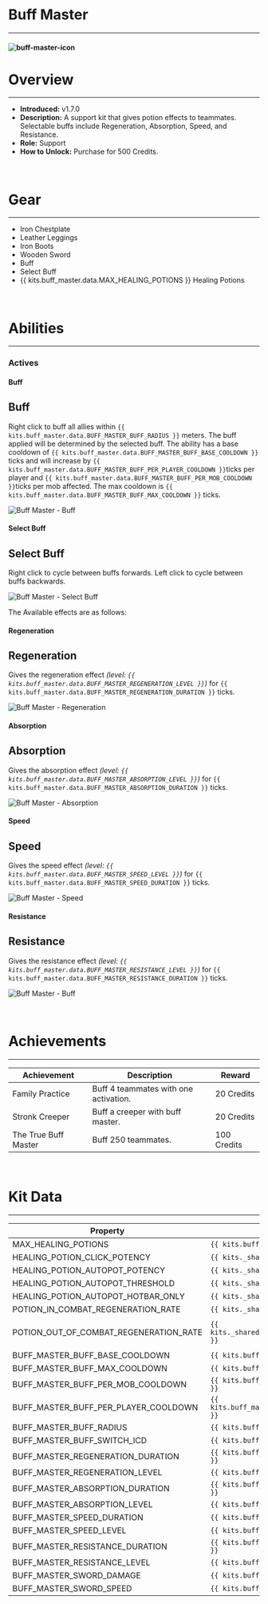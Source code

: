 # Buff Master

---

#### ![buff-master-icon](../assets/icons/kits/buff-master-icon.jpg)

# Overview

---

- **Introduced:** v1.7.0
- **Description:** A support kit that gives potion effects to teammates. Selectable buffs include Regeneration, Absorption, Speed, and Resistance.
- **Role:** Support
- **How to Unlock:** Purchase for 500 Credits.

<br />

# Gear

---

- Iron Chestplate
- Leather Leggings
- Iron Boots
- Wooden Sword
- Buff
- Select Buff
- {{ kits.buff_master.data.MAX_HEALING_POTIONS }} Healing Potions

<br />

# Abilities

---

### Actives

<!-- tabs:start -->

#### **Buff**

## Buff

Right click to buff all allies within `{{ kits.buff_master.data.BUFF_MASTER_BUFF_RADIUS }}` meters. The buff applied will be determined by the selected buff. The ability has a base cooldown of `{{ kits.buff_master.data.BUFF_MASTER_BUFF_BASE_COOLDOWN }}` ticks and will increase by `{{ kits.buff_master.data.BUFF_MASTER_BUFF_PER_PLAYER_COOLDOWN }}`ticks per player and `{{ kits.buff_master.data.BUFF_MASTER_BUFF_PER_MOB_COOLDOWN }}`ticks per mob affected. The max cooldown is `{{ kits.buff_master.data.BUFF_MASTER_BUFF_MAX_COOLDOWN }}` ticks.

![Buff Master - Buff](../assets/kits/buff_master/Buff%20Master%20-%20Absorption.gif)

#### **Select Buff**

## Select Buff

Right click to cycle between buffs forwards. Left click to cycle between buffs backwards.

![Buff Master - Select Buff](../assets/kits/buff_master/Buff%20Master%20-%20Select%20Effect.gif)

The Available effects are as follows:

<!-- tabs:start -->

#### **Regeneration**

## Regeneration

Gives the regeneration effect _(level: `{{ kits.buff_master.data.BUFF_MASTER_REGENERATION_LEVEL }}`)_ for `{{ kits.buff_master.data.BUFF_MASTER_REGENERATION_DURATION }}` ticks.

![Buff Master - Regeneration](../assets/kits/buff_master/Buff%20Master%20-%20Regeneration.gif)

#### **Absorption**

## Absorption

Gives the absorption effect _(level: `{{ kits.buff_master.data.BUFF_MASTER_ABSORPTION_LEVEL }}`)_ for `{{ kits.buff_master.data.BUFF_MASTER_ABSORPTION_DURATION }}` ticks.

![Buff Master - Absorption](../assets/kits/buff_master/Buff%20Master%20-%20Absorption.gif)

#### **Speed**

## Speed

Gives the speed effect _(level: `{{ kits.buff_master.data.BUFF_MASTER_SPEED_LEVEL }}`)_ for `{{ kits.buff_master.data.BUFF_MASTER_SPEED_DURATION }}` ticks.

![Buff Master - Speed](../assets/kits/buff_master/Buff%20Master%20-%20Speed.gif)

#### **Resistance**

## Resistance

Gives the resistance effect _(level: `{{ kits.buff_master.data.BUFF_MASTER_RESISTANCE_LEVEL }}`)_ for `{{ kits.buff_master.data.BUFF_MASTER_RESISTANCE_DURATION }}` ticks.

![Buff Master - Buff](../assets/kits/buff_master/Buff%20Master%20-%20Resistance.gif)

<!-- tabs:end -->

<!-- tabs:end -->
<br />

# Achievements

---

<!-- prettier-ignore -->
| Achievement | Description | Reward |
| ----------- | ----------- | ------ |
| Family Practice | Buff 4 teammates with one activation. | 20 Credits |
| Stronk Creeper | Buff a creeper with buff master. | 20 Credits |
| The True Buff Master | Buff 250 teammates. | 100 Credits |

<br />

# Kit Data

---

<!-- prettier-ignore -->
| Property | Value | Description |
|----------|-------|-------------|
| MAX_HEALING_POTIONS | `{{ kits.buff_master.data.MAX_HEALING_POTIONS }}`  | {{ kitDataSharedDescriptions.MAX_HEALING_POTIONS }} |
| HEALING_POTION_CLICK_POTENCY | `{{ kits._shared.data.HEALING_POTION_CLICK_POTENCY }}` | {{ kitDataSharedDescriptions.HEALING_POTION_CLICK_POTENCY }} |
| HEALING_POTION_AUTOPOT_POTENCY | `{{ kits._shared.data.HEALING_POTION_AUTOPOT_POTENCY }}` | {{ kitDataSharedDescriptions.HEALING_POTION_AUTOPOT_POTENCY }} |
| HEALING_POTION_AUTOPOT_THRESHOLD | `{{ kits._shared.data.HEALING_POTION_AUTOPOT_THRESHOLD }}` | {{ kitDataSharedDescriptions.HEALING_POTION_AUTOPOT_THRESHOLD }} |
| HEALING_POTION_AUTOPOT_HOTBAR_ONLY | `{{ kits._shared.data.HEALING_POTION_AUTOPOT_HOTBAR_ONLY }}` | {{ kitDataSharedDescriptions.HEALING_POTION_AUTOPOT_HOTBAR_ONLY }} |
| POTION_IN_COMBAT_REGENERATION_RATE | `{{ kits._shared.data.POTION_IN_COMBAT_REGENERATION_RATE }}` | {{ kitDataSharedDescriptions.POTION_IN_COMBAT_REGENERATION_RATE }} |
| POTION_OUT_OF_COMBAT_REGENERATION_RATE | `{{ kits._shared.data.POTION_OUT_OF_COMBAT_REGENERATION_RATE }}` | {{ kitDataSharedDescriptions.POTION_OUT_OF_COMBAT_REGENERATION_RATE }} |
| BUFF_MASTER_BUFF_BASE_COOLDOWN | `{{ kits.buff_master.data.BUFF_MASTER_BUFF_BASE_COOLDOWN }}` | The base cooldown, in ticks, of the Buff ability. |
| BUFF_MASTER_BUFF_MAX_COOLDOWN | `{{ kits.buff_master.data.BUFF_MASTER_BUFF_MAX_COOLDOWN }}` | The max cooldown, in ticks, of the Buff ability. |
| BUFF_MASTER_BUFF_PER_MOB_COOLDOWN | `{{ kits.buff_master.data.BUFF_MASTER_BUFF_PER_MOB_COOLDOWN }}` | The cooldown per mob affected, in ticks, added to the base cooldown. |
| BUFF_MASTER_BUFF_PER_PLAYER_COOLDOWN | `{{ kits.buff_master.data.BUFF_MASTER_BUFF_PER_PLAYER_COOLDOWN }}` | The cooldown per player affected, in ticks, added to the base cooldown. |
| BUFF_MASTER_BUFF_RADIUS | `{{ kits.buff_master.data.BUFF_MASTER_BUFF_RADIUS }}` | The radius of the Buff ability. |
| BUFF_MASTER_BUFF_SWITCH_ICD | `{{ kits.buff_master.data.BUFF_MASTER_BUFF_SWITCH_ICD }}` | The cooldown, in ticks, for switching effects. |
| BUFF_MASTER_REGENERATION_DURATION | `{{ kits.buff_master.data.BUFF_MASTER_REGENERATION_DURATION }}` | The duration of the regeneration effect. |
| BUFF_MASTER_REGENERATION_LEVEL | `{{ kits.buff_master.data.BUFF_MASTER_REGENERATION_LEVEL }}` | The level of the regeneration effect. |
| BUFF_MASTER_ABSORPTION_DURATION | `{{ kits.buff_master.data.BUFF_MASTER_ABSORPTION_DURATION }}` | The duration of the absorption effect. |
| BUFF_MASTER_ABSORPTION_LEVEL | `{{ kits.buff_master.data.BUFF_MASTER_ABSORPTION_LEVEL }}` | The level of the absorption effect. |
| BUFF_MASTER_SPEED_DURATION | `{{ kits.buff_master.data.BUFF_MASTER_SPEED_DURATION }}` | The duration of the speed effect. |
| BUFF_MASTER_SPEED_LEVEL | `{{ kits.buff_master.data.BUFF_MASTER_SPEED_LEVEL }}` | The level of the speed effect. |
| BUFF_MASTER_RESISTANCE_DURATION | `{{ kits.buff_master.data.BUFF_MASTER_RESISTANCE_DURATION }}` | The duration of the resistance effect. |
| BUFF_MASTER_RESISTANCE_LEVEL | `{{ kits.buff_master.data.BUFF_MASTER_RESISTANCE_LEVEL }}` | The level of the resistance effect. |
| BUFF_MASTER_SWORD_DAMAGE | `{{ kits.buff_master.data.BUFF_MASTER_SWORD_DAMAGE }}` | The base melee damage of the sword. |
| BUFF_MASTER_SWORD_SPEED | `{{ kits.buff_master.data.BUFF_MASTER_SWORD_SPEED }}` | The base melee speed of the sword. |
